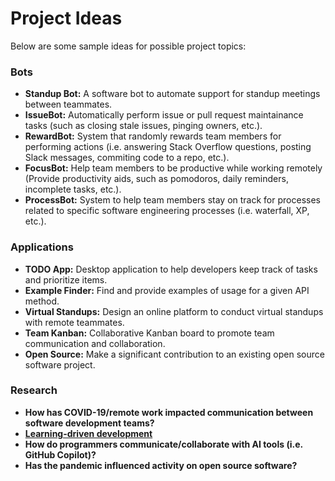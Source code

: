 # Project Ideas

Below are some sample ideas for possible project topics:

### Bots
* **Standup Bot:** A software bot to automate support for standup meetings between teammates.
* **IssueBot:** Automatically perform issue or pull request maintainance tasks (such as closing stale issues, pinging owners, etc.).
* **RewardBot:** System that randomly rewards team members for performing actions (i.e. answering Stack Overflow questions, posting Slack messages, commiting code to a repo, etc.).
* **FocusBot:** Help team members to be productive while working remotely (Provide productivity aids, such as pomodoros, daily reminders, incomplete tasks, etc.).
* **ProcessBot:** System to help team members stay on track for processes related to specific software engineering processes (i.e. waterfall, XP, etc.).

### Applications
* **TODO App:** Desktop application to help developers keep track of tasks and prioritize items.
* **Example Finder:** Find and provide examples of usage for a given API method.
* **Virtual Standups:** Design an online platform to conduct virtual standups with remote teammates.
* **Team Kanban:** Collaborative Kanban board to promote team communication and collaboration.
* **Open Source:** Make a significant contribution to an existing open source software project.

### Research
* **How has COVID-19/remote work impacted communication between software development teams?** 
* **[Learning-driven development](https://twitter.com/gvwilson/status/1578078611231461376)**
* **How do programmers communicate/collaborate with AI tools (i.e. GitHub Copilot)?**
* **Has the pandemic influenced activity on open source software?**